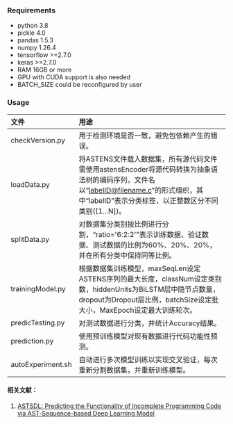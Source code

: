 ### Requirements
+ python 3.8
+ pickle 4.0
+ pandas 1.5.3
+ numpy 1.26.4
+ tensorflow >=2.7.0
+ keras >=2.7.0
+ RAM 16GB or more
+ GPU with CUDA support is also needed
+ BATCH_SIZE could be reconfigured by user

### Usage
| 文件              | 用途                                                         |
| :---------------- | :----------------------------------------------------------- |
| checkVersion.py   | 用于检测环境是否一致，避免包依赖产生的错误。                 |
| loadData.py       | 将ASTENS文件载入数据集，所有源代码文件需使用astensEncoder将源代码转换为抽象语法树的编码序列，文件名以“labelID@filename.c”的形式组织，其中“labelID”表示分类标签，以正整数区分不同类别([1...N])。 |
| splitData.py      | 对数据集分类别按比例进行分割，“ratio='6:2:2'”表示训练数据、验证数据、测试数据的比例为60%、20%、20%，并在所有分类中保持同等比例。 |
| trainingModel.py  | 根据数据集训练模型，maxSeqLen设定ASTENS序列的最大长度，classNum设定类别数，hiddenUnits为BiLSTM层中隐节点数量，dropout为Dropout层比例，batchSize设定批大小，MaxEpoch设定最大训练轮次。 |
| predicTesting.py  | 对测试数据进行分类，并统计Accuracy结果。                     |
| prediction.py     | 使用预训练模型对现有数据进行代码功能性预测。                 |
| autoExperiment.sh | 自动进行多次模型训练以实现交叉验证，每次重新分割数据集，并重新训练模型。 |

#### 相关文献：

1. [ASTSDL: Predicting the Functionality of Incomplete Programming Code via AST-Sequence-based Deep Learning Model](http://engine.scichina.com/doi/10.1007/s11432-021-3665-1)
